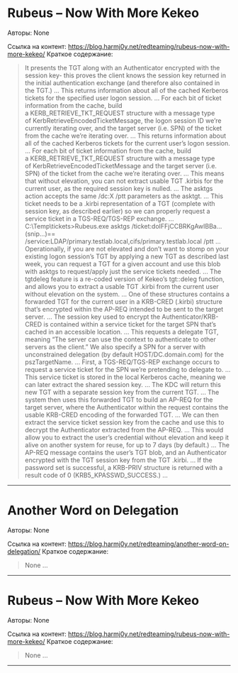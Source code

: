 # Rubeus – Now With More Kekeo

Авторы: 
None

Ссылка на контент: 
https://blog.harmj0y.net/redteaming/rubeus-now-with-more-kekeo/
Краткое содержание: 

<blockquote>
It presents the TGT along with an Authenticator encrypted with the session key- this proves the client knows the session key returned in the initial authentication exchange (and therefore also contained in the TGT.)   ...    This returns information about all of the cached Kerberos tickets for the specified user logon session.   ...    For each bit of ticket information from the cache, build a KERB_RETRIEVE_TKT_REQUEST structure with a message type of KerbRetrieveEncodedTicketMessage, the logon session ID we’re currently iterating over, and the target server (i.e. SPN) of the ticket from the cache we’re iterating over.   ...    This returns information about all of the cached Kerberos tickets for the current user’s logon session.   ...    For each bit of ticket information from the cache, build a KERB_RETRIEVE_TKT_REQUEST structure with a message type of KerbRetrieveEncodedTicketMessage and the target server (i.e. SPN) of the ticket from the cache we’re iterating over.   ...    This means that without elevation, you can not extract usable TGT .kirbis for the current user, as the required session key is nulled.   ...    The asktgs action accepts the same /dc:X /ptt parameters as the asktgt.   ...    This ticket needs to be a .kirbi representation of a TGT (complete with session key, as described earlier) so we can properly request a service ticket in a TGS-REQ/TGS-REP exchange.   ...    C:\Temp\tickets>Rubeus.exe asktgs /ticket:doIFFjCCBRKgAwIBBa...(snip...)== /service:LDAP/primary.testlab.local,cifs/primary.testlab.local /ptt   ...    Operationally, if you are not elevated and don’t want to stomp on your existing logon session’s TGT by applying a new TGT as described last week, you can request a TGT for a given account and use this blob with asktgs to request/apply just the service tickets needed.   ...    The tgtdeleg feature is a re-coded version of Kekeo’s tgt::deleg function, and allows you to extract a usable TGT .kirbi from the current user without elevation on the system.   ...    One of these structures contains a forwarded TGT for the current user in a KRB-CRED (.kirbi) structure that’s encrypted within the AP-REQ intended to be sent to the target server.   ...    The session key used to encrypt the Authenticator/KRB-CRED is contained within a service ticket for the target SPN that’s cached in an accessible location.   ...    This requests a delegate TGT, meaning “The server can use the context to authenticate to other servers as the client.” We also specify a SPN for a server with unconstrained delegation (by default HOST/DC.domain.com) for the pszTargetName.   ...    First, a TGS-REQ/TGS-REP exchange occurs to request a service ticket for the SPN we’re pretending to delegate to.   ...    This service ticket is stored in the local Kerberos cache, meaning we can later extract the shared session key.   ...    The KDC will return this new TGT with a separate session key from the current TGT.   ...    The system then uses this forwarded TGT to build an AP-REQ for the target server, where the Authenticator within the request contains the usable KRB-CRED encoding of the forwarded TGT.   ...    We can then extract the service ticket session key from the cache and use this to decrypt the Authenticator extracted from the AP-REQ.   ...    This would allow you to extract the user’s credential without elevation and keep it alive on another system for reuse, for up to 7 days (by default.)   ...    The AP-REQ message contains the user’s TGT blob, and an Authenticator encrypted with the TGT session key from the TGT .kirbi.   ...    If the password set is successful, a KRB-PRIV structure is returned with a result code of 0 (KRB5_KPASSWD_SUCCESS.)   ...   
</blockquote>

---

# Another Word on Delegation

Авторы: 
None

Ссылка на контент: 
https://blog.harmj0y.net/redteaming/another-word-on-delegation/
Краткое содержание: 

<blockquote>
None   ...   
</blockquote>

---

# Rubeus – Now With More Kekeo

Авторы: 
None

Ссылка на контент: 
https://blog.harmj0y.net/redteaming/rubeus-now-with-more-kekeo/
Краткое содержание: 

<blockquote>
None   ...   
</blockquote>

---

